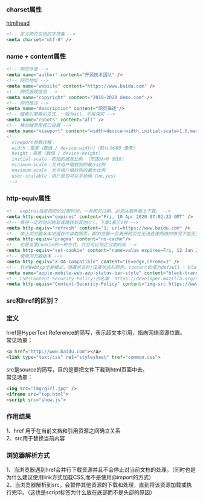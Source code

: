 ### charset属性   
[htmlhead](https://htmlhead.dev/)  
```html
<!-- 定义网页文档的字符集 -->
<meta charset="utf-8" />
```
### name + content属性  
```html
<!-- 网页作者 -->
<meta name="author" content="开源技术团队" />
<!-- 网页地址 -->
<meta name="website" content="https://www.baidu.com" />
<!-- 网页版权信息 -->
<meta name="copyright" content="2019-2020 demo.com" />  
<!-- 网页描述 -->
<meta name="description" content="网页描述"/>
<!-- 搜索引擎索引方式，一般为all，不用深究 -->
<meta name="robots" content="all" />
<!-- 移动端常用视口设置 -->
<meta name="viewport" content="width=device-width,initial-scale=1.0,maximum-scale=1.0, user-scalable=no"/>
<!-- 
  viewport参数详解：
  width：宽度（数值 / device-width）（默认为980 像素）
  height：高度（数值 / device-height）
  initial-scale：初始的缩放比例 （范围从>0 到10）
  minimum-scale：允许用户缩放到的最小比例
  maximum-scale：允许用户缩放到的最大比例
  user-scalable：用户是否可以手动缩 (no,yes)
 -->
```
### http-equiv属性  
```html
<!-- expires指定网页的过期时间，一旦网页过期，必须从服务器上下载。 -->
<meta http-equiv="expires" content="Fri, 10 Apr 2020 07:02:33 GMT" />
<!-- 等待一定的时间刷新或跳转到其他url。下面1表示1秒 -->
<meta http-equiv="refresh" content="1; url=https://www.baidu.com" />  
<!-- 禁止浏览器从本地缓存中读取网页，即浏览器一旦离开网页在无法连接网络的情况下就无法访问到页面。 -->
<meta http-equiv="pragma" content="no-cache"/>
<!-- 也是设置cookie的一种方式，并且可以指定过期时间 -->
<meta http-equiv="set-cookie" content="name=value expires=Fri, 12 Jan 2001 18:18:18 GMT,path=/"/>
<!-- 使用浏览器版本 -->
<meta http-equiv="X-UA-Compatible" content="IE=edge,chrome=1" />
<!-- 针对WebApp全屏模式，隐藏状态栏/设置状态栏颜色，content的值为default | black | black-translucent -->
<meta name="apple-mobile-web-app-status-bar-style" content="black-translucent" />
<!-- CSP(Content-Security-Policy)白名单  https://developer.mozilla.org/en-US/docs/Web/HTTP/Headers/Content-Security-Policy-->
<meta http-equiv="Content-Security-Policy" content="img-src https://www.bilibili.com https://*.hdslb.com/; font-src *;">
```



### src和href的区别？  
### 定义   
href是HyperText Reference的简写，表示超文本引用，指向网络资源位置。  
常见场景：  
```html
<a href="http://www.baidu.com"></a> 
<link type="text/css" rel="stylesheet" href="common.css">   
```
src是source的简写，目的是要把文件下载到html页面中去。  
常见场景：  
```html
<img src="img/girl.jpg" /> 
<iframe src="top.html"> 
<script src="show.js"> 
```  
### 作用结果   
1、href 用于在当前文档和引用资源之间确立关系  
2、src用于替换当前内容  
### 浏览器解析方式   
1、当浏览器遇到href会并行下载资源并且不会停止对当前文档的处理。（同时也是为什么建议使用link方式加载CSS,而不是使用@import的方式）  
2、当浏览器解析到src，会暂停其他资源的下载和处理，直到将该资源加载或执行完毕。（这也是script标签为什么放在底部而不是头部的原因）  